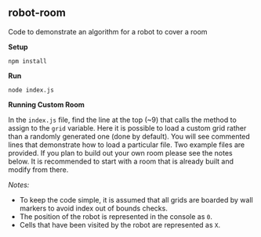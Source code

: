 ## robot-room
Code to demonstrate an algorithm for a robot to cover a room

**Setup**
```
npm install
```

**Run**
```
node index.js
```

**Running Custom Room**

In the `index.js` file, find the line at the top (~9) that calls the method to assign to the `grid` variable.  Here it is possible to load a custom grid rather than a randomly generated one (done by default).  You will see commented lines that demonstrate how to load a particular file.  Two example files are provided.  If you plan to build out your own room please see the notes below.  It is recommended to start with a room that is already built and modify from there.

_Notes:_
* To keep the code simple, it is assumed that all grids are boarded by wall markers to avoid index out of bounds checks.
* The position of the robot is represented in the console as `0`.
* Cells that have been visited by the robot are represented as `X`.
